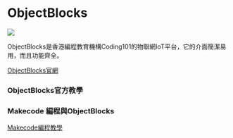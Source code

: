 # ObjectBlocks

![](https://kittenbothk.readthedocs.io/en/latest/\_images/objectblock1.png)

ObjectBlocks是香港編程教育機構Coding101的物聯網IoT平台，它的介面簡潔易用，而且功能齊全。

[ObjectBlocks官網](https://www.objectblocks.cc/)

### ObjectBlocks官方教學

### Makecode 編程與ObjectBlocks

[Makecode編程教學](https://kittenbothk.readthedocs.io/en/latest/Wifibrick/MakeCode/objectblock.html)
